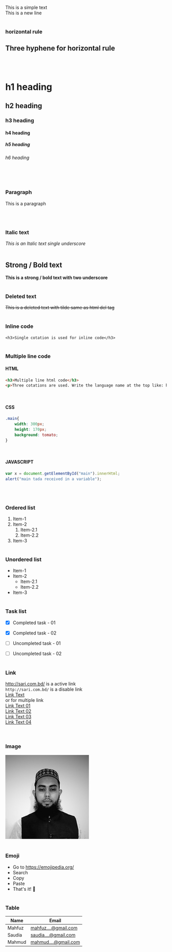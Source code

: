 <!-- markdown comment -->
<!-- Two space for new line -->
This is a simple text  
This is a new line
<br/><br/>

### horizontal rule
Three hyphene for horizontal rule
---
<br/><br/>


# h1 heading
## h2 heading
### h3 heading
#### h4 heading
##### h5 heading
###### h6 heading
<br/><br/>


### Paragraph
<p> This is a paragraph </p>
<br/><br/>


### Italic text
_This is an Italic text single underscore_
<br/><br/>


## Strong / Bold text
__This is a strong / bold text with two underscore__
<br/><br/>

### Deleted text
~~This is a deleted text with tilde same as html del tag~~
<br/><br/>

### Inline code
` <h3>Single cotation is used for inline code</h3> `
<br/><br/>

### Multiple line code
#### HTML
```html
<h3>Multiple line html code</h3>
<p>Three cotations are used. Write the language name at the top like: html</p>
```
<br/>

#### CSS
```css
.main{
    width: 300px;
    height: 170px;
    background: tomato;
}
```
<br/>

#### JAVASCRIPT
```js
var x = document.getElementById("main").innerHtml;
alert("main tada received in a variable");
```
<br/><br/>


### Ordered list
1. Item-1
2. Item-2
    1. Item-2.1
    2. Item-2.2
3. Item-3
<br/><br/>


### Unordered list
- Item-1
- Item-2
  - Item-2.1
  - Item-2.2
- Item-3
<br/><br/>


### Task list
- [x] Completed task - 01
- [x] Completed task - 02
- [ ] Uncompleted task - 01
- [ ] Uncompleted task - 02
<br/><br/>


### Link
http://sari.com.bd/ is a active link  
`http://sari.com.bd/` is a disable link  
[Link Text](http://sari.com.bd/)  
or for multiple link  
[Link Text 01][link_url_01]  
[Link Text 02][link_url_02]  
[Link Text 03][link_url_03]  
[Link Text 04][link_url_04]  
<br/><br/>


### Image
![Image Alt Text Here](me.jpg)
<br/><br/>

### Emoji
- Go to https://emojipedia.org/  
- Search
- Copy
- Paste
- That's it! 😬
<br/><br/>


### Table
|Name|Email|
|---|---|
|Mahfuz|mahfuz....@gmail.com|
|Saudia|saudia....@gmail.com|
|Mahmud|mahmud....@gmail.com|

<!-- All links url are listed below as key value pair. Not for show -->

[link_url_01]: http://sari1.com.bd/
[link_url_02]: http://sari2.com.bd/
[link_url_03]: http://sari3.com.bd/
[link_url_04]: http://sari4.com.bd/

